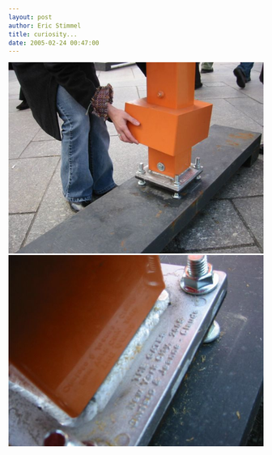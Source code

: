 ```yaml
---
layout: post
author: Eric Stimmel
title: curiosity...
date: 2005-02-24 00:47:00
--- 
```



![curiosity-1](.\images\posts\20050224-curiosity\curiosity-1.jpg) ![curiosity-2](.\images\posts\20050224-curiosity\curiosity-2.jpg)

